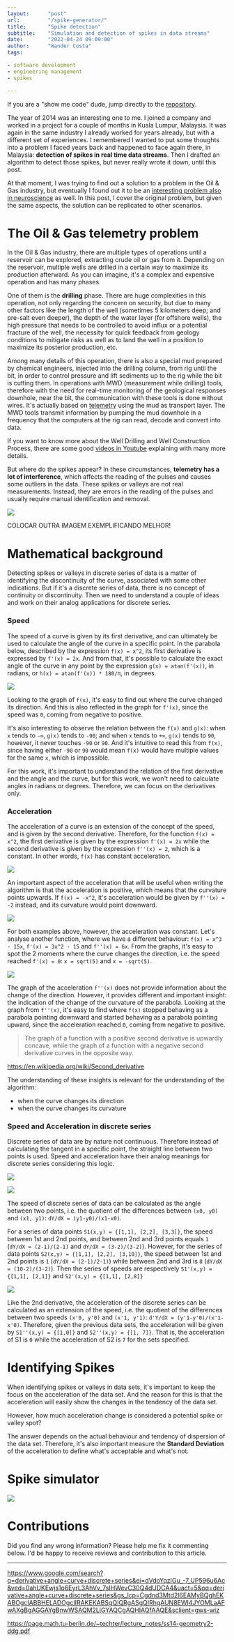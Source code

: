 ```yaml
---
layout:      "post"
url:         "/spike-generator/"
title:       "Spike detection"
subtitle:    "Simulation and detection of spikes in data streams"
date:        "2022-04-24 09:09:00"
author:      "Wander Costa"
tags:

- software development
- engineering management
- spikes

---
```


If you are a "show me code" dude, jump directly to the [repository][repository].

The year of 2014 was an interesting one to me. I joined a company and worked in a project for a couple of months in
Kuala Lumpur, Malaysia. It was again in the same industry I already worked for years already, but with a different set
of experiences. I remembered I wanted to put some thoughts into a problem I faced years back and happened to face again
there, in Malaysia: **detection of spikes in real time data streams**. Then I drafted an algorithm to detect those
spikes, but never really wrote it down, until this post.

At that moment, I was trying to find out a solution to a problem in the Oil & Gas industry, but eventually I found out
it to be an [interesting problem also in neuroscience][neuroscience] as well. In this post, I cover the original
problem, but given the same aspects, the solution can be replicated to other scenarios.

# The Oil & Gas telemetry problem

In the Oil & Gas industry, there are multiple types of operations until a reservoir can be explored, extracting crude
oil or gas from it. Depending on the reservoir, multiple wells are drilled in a certain way to maximize its production
afterward. As you can imagine, it's a complex and expensive operation and has many phases.

One of them is the **drilling** phase. There are huge complexities in this operation, not only regarding the concern on
security, but due to many other factors like the length of the well (sometimes 5 kilometers deep; and pre-salt even
deeper), the depth of the water layer (for offshore wells), the high pressure that needs to be controlled to avoid
influx or a potential fracture of the well, the necessity for quick feedback from geology conditions to mitigate risks
as well as to land the well in a position to maximize its posterior production, etc.

Among many details of this operation, there is also a special mud prepared by chemical engineers, injected into the
drilling column, from rig until the bit, in order to control pressure and lift sediments up to the rig while the bit is
cutting them. In operations with MWD (measurement while drilling) tools, therefore with the need for real-time
monitoring of the geological responses downhole, near the bit, the communication with these tools is done without wires.
It's actually based on [telemetry][telemetry] using the mud as transport layer. The MWD tools transmit information by
pumping the mud downhole in a frequency that the computers at the rig can read, decode and convert into data.

If you want to know more about the Well Drilling and Well Construction Process, there are some
good [videos in Youtube][wellconstructionvideo] explaining with many more details.

But where do the spikes appear? In these circumstances, **telemetry has a lot of interference**, which affects the
reading of the pulses and causes some outliers in the data. These spikes or valleys are not real measurements. Instead,
they are errors in the reading of the pulses and usually require manual identification and removal.

![](https://www.researchgate.net/publication/257709973/figure/fig1/AS:866939387781120@1583705865271/Typical-example-of-noise-in-the-steerable-drilling-downward-command-signal.png)

COLOCAR OUTRA IMAGEM EXEMPLIFICANDO MELHOR!

# Mathematical background

Detecting spikes or valleys in discrete series of data is a matter of identifying the discontinuity of the curve,
associated with some other indications. But if it's a discrete series of data, there is no concept of continuity or
discontinuity. Then we need to understand a couple of ideas and work on their analog applications for discrete series.

### Speed

The speed of a curve is given by its first derivative, and can ultimately be used to calculate the angle of the curve in
a specific point. In the parabola below, described by the expression `f(x) = x^2`, its first derivative is expressed
by `f'(x) = 2x`. And from that, it's possible to calculate the exact angle of the curve in any point by the
expression `g(x) = atan(f'(x))`, in radians, or `h(x) = atan(f'(x)) * 180/π`, in degrees.

![](/img/spikes-xx-2x-angle.png)

Looking to the graph of `f(x)`, it's easy to find out where the curve changed its direction. And this is also reflected
in the graph for `f'(x)`, since the speed was `0`, coming from negative to positive.

It's also interesting to observe the relation between the `f(x)` and `g(x)`: when `x` tends to `-∞`, `g(x)` tends
to `-90`; and when `x` tends to `+∞`, `g(x)` tends to `90`, however, it never touches `-90` or `90`. And it's intuitive
to read this from `f(x)`, since having either `-90` or `90` would mean `f(x)` would have multiple values for the
same `x`, which is impossible.

For this work, it's important to understand the relation of the first derivative and the angle and the curve, but for
this work, we won't need to calculate angles in radians or degrees. Therefore, we can focus on the derivatives only.

### Acceleration

The acceleration of a curve is an extension of the concept of the speed, and is given by the second derivative.
Therefore, for the function `f(x) = x^2`, the first derivative is given by the expression `f'(x) = 2x` while the second
derivative is given by the expression `f''(x) = 2`, which is a constant. In other words, `f(x)` has constant
acceleration.

![](/img/spikes-xx-2x-2.png)

An important aspect of the acceleration that will be useful when writing the algorithm is that the acceleration is
positive, which means that the curvature points upwards. If `f(x) = -x^2`, it's acceleration would be given
by `f''(x) = -2` instead, and its curvature would point downward.

![](/img/spikes-xx-2x-2-negative.png)

For both examples above, however, the acceleration was constant. Let's analyse another function, where we have a
different behaviour: `f(x) = x^3 - 15x`, `f'(x) = 3x^2 - 15` and `f''(x) = 6x`. From the graphs, it's easy to spot the 2
moments where the curve changes the direction, i.e. the speed reached `f'(x) = 0`: `x = sqrt(5)` and `x = -sqrt(5)`.

![](/img/spikes-xxx-3x2-6x.png)

The graph of the acceleration `f''(x)` does not provide information about the change of the direction. However, it
provides different and important insight: the indication of the change of the curvature of the parabola. Looking at the
graph from `f''(x)`, it's easy to find where `f(x)` stopped behaving as a parabola pointing downward and started
behaving as a parabola pointing upward, since the acceleration reached `0`, coming from negative to positive.

> The graph of a function with a positive second derivative is upwardly concave, while the graph of a function with a
> negative second derivative curves in the opposite way.

https://en.wikipedia.org/wiki/Second_derivative

The understanding of these insights is relevant for the understanding of the algorithm:

- when the curve changes its direction
- when the curve changes its curvature

### Speed and Acceleration in discrete series

Discrete series of data are by nature not continuous. Therefore instead of calculating the tangent in a specific point,
the straight line between two points is used. Speed and acceleration have their analog meanings for discrete series
considering this logic.

![](/img/spikes-xx-discrete.png)

![](/img/spikes-xxx-discrete.png)

The speed of discrete series of data can be calculated as the angle between two points, i.e. the quotient of the
differences between `(x0, y0)` and `(x1, y1)`: `dY/dX = (y1-y0)/(x1-x0)`.

For a series of data points `S1(x,y) = {[1,1], [2,2], [3,3]}`, the speed between 1st and 2nd points, and between 2nd and
3rd points equals `1` (`dY/dX = (2-1)/(2-1)` and `dY/dX = (3-2)/(3-2)`). However, for the series of data
points `S2(x,y) = {[1,1], [2,2], [3,10]}`, the speed between 1st and 2nd points is `1` (`dY/dX = (2-1)/2-1)`) while
between 2nd and 3rd is `8` (`dY/dX = (10-2)/(3-2)`). Then the series of speeds are
respectively `S1'(x,y) = {[1,1], [2,1]}` and `S2'(x,y) = {[1,1], [2,8]}`

![](/img/spikes-discrete-examples.png)

Like the 2nd derivative, the acceleration of the discrete series can be calculated as an extension of the speed, i.e.
the quotient of the differences between two speeds `(x'0, y'0)` and `(x'1, y'1)`: `d'Y/dX = (y'1-y'0)/(x'1-x'0)`.
Therefore, given the previous data sets, the acceleration will be given by `S1''(x,y) = {[1,0]}`
and `S2''(x,y) = {[1, 7]}`. That is, the acceleration of S1 is `0` while the acceleration of S2 is `7` for the sets
specified.

# Identifying Spikes

When identifying spikes or valleys in data sets, it's important to keep the focus on the acceleration of the data set.
And the reason for this is that the acceleration will easily show the changes in the tendency of the data set.

However, how much acceleration change is considered a potential spike or valley spot?

The answer depends on the actual behaviour and tendency of dispersion of the data set. Therefore, it's also important
measure the **Standard Deviation** of the acceleration to define what's acceptable and what's not.

# Spike simulator

![](/img/spikes-simulator-sampling.png)

# Contributions

Did you find any wrong information? Please help me fix it commenting below. I'd be happy to receive reviews and
contribution to this article.

[neuroscience]: https://www.frontiersin.org/articles/10.3389/fninf.2015.00028/full

[repository]: https://github.com/rwanderc/spikes

[telemetry]: https://glossary.oilfield.slb.com/en/terms/t/telemetry

[wellconstructionvideo]: https://www.youtube.com/watch?v=HHip4mkTrQs

---

https://www.google.com/search?q=derivative+angle+curve+discrete+series&ei=dVdoYqzIGu_-7_UP596u6Ac&ved=0ahUKEwjs1o6EyrL3AhVv_7sIHWevC30Q4dUDCA4&uact=5&oq=derivative+angle+curve+discrete+series&gs_lcp=Cgdnd3Mtd2l6EAMyBQghEKABOgcIABBHELADOgcIIRAKEKABSgQIQRgASgQIRhgAUN8EWI4JYOMLaAFwAXgBgAGGAYgBnwWSAQM2LjGYAQCgAQHIAQfAAQE&sclient=gws-wiz

https://page.math.tu-berlin.de/~techter/lecture_notes/ss14-geometry2-ddg.pdf